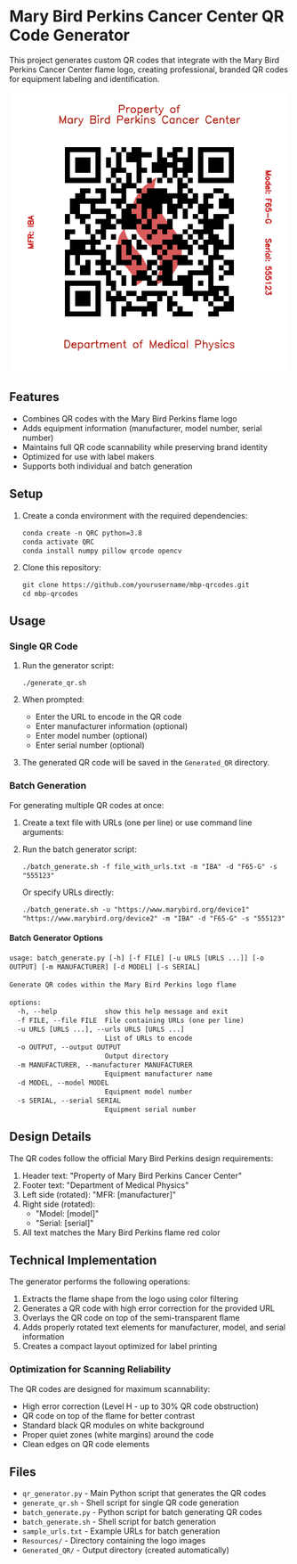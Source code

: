 # Mary Bird Perkins Cancer Center QR Code Generator

This project generates custom QR codes that integrate with the Mary Bird Perkins Cancer Center flame logo, creating professional, branded QR codes for equipment labeling and identification.

![Example QR Code](Resources/example.png)

## Features

- Combines QR codes with the Mary Bird Perkins flame logo
- Adds equipment information (manufacturer, model number, serial number)
- Maintains full QR code scannability while preserving brand identity
- Optimized for use with label makers
- Supports both individual and batch generation

## Setup

1. Create a conda environment with the required dependencies:
   ```
   conda create -n QRC python=3.8
   conda activate QRC
   conda install numpy pillow qrcode opencv
   ```

2. Clone this repository:
   ```
   git clone https://github.com/yourusername/mbp-qrcodes.git
   cd mbp-qrcodes
   ```

## Usage

### Single QR Code

1. Run the generator script:
   ```
   ./generate_qr.sh
   ```

2. When prompted:
   - Enter the URL to encode in the QR code
   - Enter manufacturer information (optional)
   - Enter model number (optional)
   - Enter serial number (optional)

3. The generated QR code will be saved in the `Generated_QR` directory.

### Batch Generation

For generating multiple QR codes at once:

1. Create a text file with URLs (one per line) or use command line arguments:

2. Run the batch generator script:
   ```
   ./batch_generate.sh -f file_with_urls.txt -m "IBA" -d "F65-G" -s "555123"
   ```
   
   Or specify URLs directly:
   ```
   ./batch_generate.sh -u "https://www.marybird.org/device1" "https://www.marybird.org/device2" -m "IBA" -d "F65-G" -s "555123"
   ```

#### Batch Generator Options

```
usage: batch_generate.py [-h] [-f FILE] [-u URLS [URLS ...]] [-o OUTPUT] [-m MANUFACTURER] [-d MODEL] [-s SERIAL]

Generate QR codes within the Mary Bird Perkins logo flame

options:
  -h, --help            show this help message and exit
  -f FILE, --file FILE  File containing URLs (one per line)
  -u URLS [URLS ...], --urls URLS [URLS ...]
                        List of URLs to encode
  -o OUTPUT, --output OUTPUT
                        Output directory
  -m MANUFACTURER, --manufacturer MANUFACTURER
                        Equipment manufacturer name
  -d MODEL, --model MODEL
                        Equipment model number
  -s SERIAL, --serial SERIAL
                        Equipment serial number
```

## Design Details

The QR codes follow the official Mary Bird Perkins design requirements:

1. Header text: "Property of Mary Bird Perkins Cancer Center" 
2. Footer text: "Department of Medical Physics"
3. Left side (rotated): "MFR: [manufacturer]"
4. Right side (rotated): 
   - "Model: [model]" 
   - "Serial: [serial]"
5. All text matches the Mary Bird Perkins flame red color

## Technical Implementation

The generator performs the following operations:

1. Extracts the flame shape from the logo using color filtering
2. Generates a QR code with high error correction for the provided URL
3. Overlays the QR code on top of the semi-transparent flame
4. Adds properly rotated text elements for manufacturer, model, and serial information
5. Creates a compact layout optimized for label printing

### Optimization for Scanning Reliability

The QR codes are designed for maximum scannability:

- High error correction (Level H - up to 30% QR code obstruction)
- QR code on top of the flame for better contrast
- Standard black QR modules on white background
- Proper quiet zones (white margins) around the code
- Clean edges on QR code elements

## Files

- `qr_generator.py` - Main Python script that generates the QR codes
- `generate_qr.sh` - Shell script for single QR code generation
- `batch_generate.py` - Python script for batch generating QR codes
- `batch_generate.sh` - Shell script for batch generation
- `sample_urls.txt` - Example URLs for batch generation
- `Resources/` - Directory containing the logo images
- `Generated_QR/` - Output directory (created automatically)
